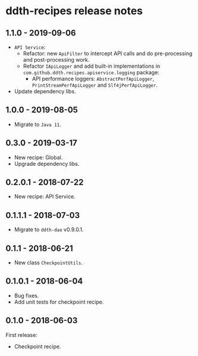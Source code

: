 # ddth-recipes release notes

## 1.1.0 - 2019-09-06

- `API Service`:
  - Refactor: new `ApiFilter` to intercept API calls and do pre-processing and post-processing work.
  - Refactor `IApiLogger` and add built-in implementations in `com.github.ddth.recipes.apiservice.logging` package:
    - API performance loggers: `AbstractPerfApiLogger`, `PrintStreamPerfApiLogger` and `Slf4jPerfApiLogger`.
- Update dependency libs.

## 1.0.0 - 2019-08-05

- Migrate to `Java 11`.


## 0.3.0 - 2019-03-17

- New recipe: Global.
- Upgrade dependency libs.


## 0.2.0.1 - 2018-07-22

- New recipe: API Service.


## 0.1.1.1 - 2018-07-03

- Migrate to `ddth-dao` v0.9.0.1.


## 0.1.1 - 2018-06-21

- New class `CheckpointUtils`.


## 0.1.0.1 - 2018-06-04

- Bug fixes.
- Add unit tests for checkpoint recipe.


## 0.1.0 - 2018-06-03

First release:

- Checkpoint recipe.
